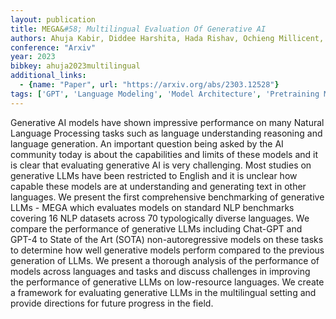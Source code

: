 ```yaml
---
layout: publication
title: MEGA&#58; Multilingual Evaluation Of Generative AI
authors: Ahuja Kabir, Diddee Harshita, Hada Rishav, Ochieng Millicent, Ramesh Krithika, Jain Prachi, Nambi Akshay, Ganu Tanuja, Segal Sameer, Axmed Maxamed, Bali Kalika, Sitaram Sunayana
conference: "Arxiv"
year: 2023
bibkey: ahuja2023multilingual
additional_links:
  - {name: "Paper", url: "https://arxiv.org/abs/2303.12528"}
tags: ['GPT', 'Language Modeling', 'Model Architecture', 'Pretraining Methods', 'Tools']
---
```

Generative AI models have shown impressive performance on many Natural Language Processing tasks such as language understanding reasoning and language generation. An important question being asked by the AI community today is about the capabilities and limits of these models and it is clear that evaluating generative AI is very challenging. Most studies on generative LLMs have been restricted to English and it is unclear how capable these models are at understanding and generating text in other languages. We present the first comprehensive benchmarking of generative LLMs - MEGA which evaluates models on standard NLP benchmarks covering 16 NLP datasets across 70 typologically diverse languages. We compare the performance of generative LLMs including Chat-GPT and GPT-4 to State of the Art (SOTA) non-autoregressive models on these tasks to determine how well generative models perform compared to the previous generation of LLMs. We present a thorough analysis of the performance of models across languages and tasks and discuss challenges in improving the performance of generative LLMs on low-resource languages. We create a framework for evaluating generative LLMs in the multilingual setting and provide directions for future progress in the field.
